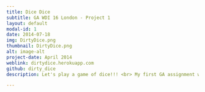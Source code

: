```yaml
---
title: Dice Dice
subtitle: GA WDI 16 London - Project 1
layout: default
modal-id: 1
date: 2014-07-18
img: DirtyDice.png
thumbnail: DirtyDice.png
alt: image-alt
project-date: April 2014
weblink: dirtydice.herokuapp.com
github: dirty_dice
description: Let's play a game of dice!!! <br> My first GA assignment was to build a game in vanilla JavaScript. A simple two player game with a twist of street craps and bowling. <br><br><strong>Technologies:</strong> HTML, CSS & jQuery

---
```

